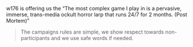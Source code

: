 w176 is offering us the “The most complex game I play in is a pervasive, immerse, trans-media ockult horror larp that runs 24/7 for 2 months. (Post Mortem)”

> The campaigns rules are simple, we show respect towards non-participants and we use safe words if needed.

